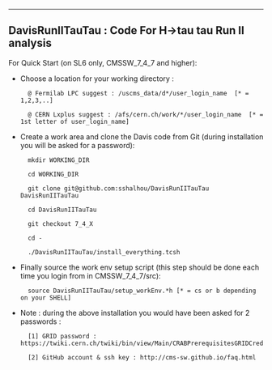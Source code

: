 ------------------
DavisRunIITauTau : Code For H->tau tau Run II analysis
------------------

For Quick Start (on SL6 only, CMSSW_7_4_7 and higher):


- Choose a location for your working directory :

		
		@ Fermilab LPC suggest : /uscms_data/d*/user_login_name  [* = 1,2,3,..]

		@ CERN Lxplus suggest : /afs/cern.ch/work/*/user_login_name  [* = 1st letter of user_login_name]

	
- Create a work area and clone the Davis code from Git (during installation you will be asked for a password):


		mkdir WORKING_DIR

		cd WORKING_DIR

		git clone git@github.com:sshalhou/DavisRunIITauTau DavisRunIITauTau

		cd DavisRunIITauTau

		git checkout 7_4_X

		cd -

		./DavisRunIITauTau/install_everything.tcsh 


- Finally source the work env setup script (this step should be done each time you login from in CMSSW_7_4_7/src):

		source DavisRunIITauTau/setup_workEnv.*h [* = cs or b depending on your SHELL]


- Note : during the above installation you would have been asked for 2 passwords :

		[1] GRID password : https://twiki.cern.ch/twiki/bin/view/Main/CRABPrerequisitesGRIDCredentials

		[2] GitHub account & ssh key : http://cms-sw.github.io/faq.html 



